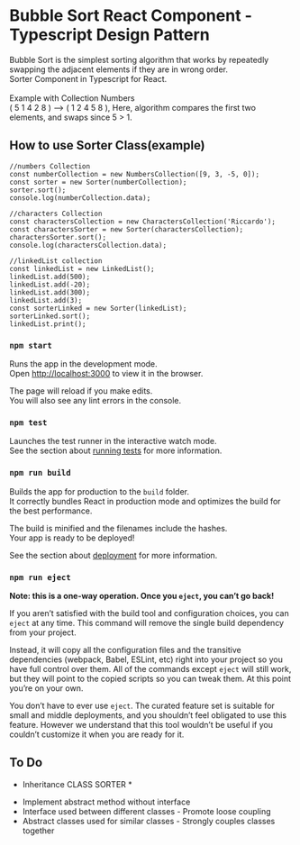 # Bubble Sort React Component - Typescript Design Pattern

Bubble Sort is the simplest sorting algorithm that works by repeatedly swapping the adjacent elements if they are in wrong order.
</br>Sorter Component in Typescript for React.</br></br>
Example with Collection Numbers</br>
( 5 1 4 2 8 ) –> ( 1 2 4 5 8 ), Here, algorithm compares the first two elements, and swaps since 5 > 1.


## How to use Sorter Class(example)

    //numbers Collection
    const numberCollection = new NumbersCollection([9, 3, -5, 0]);
    const sorter = new Sorter(numberCollection);
    sorter.sort();
    console.log(numberCollection.data);

    //characters Collection
    const charactersCollection = new CharactersCollection('Riccardo');
    const charactersSorter = new Sorter(charactersCollection);
    charactersSorter.sort();
    console.log(charactersCollection.data);

    //linkedList collection
    const linkedList = new LinkedList();
    linkedList.add(500);
    linkedList.add(-20);
    linkedList.add(300);
    linkedList.add(3);
    const sorterLinked = new Sorter(linkedList);
    sorterLinked.sort();
    linkedList.print();

### `npm start`

Runs the app in the development mode.\
Open [http://localhost:3000](http://localhost:3000) to view it in the browser.

The page will reload if you make edits.\
You will also see any lint errors in the console.

### `npm test`

Launches the test runner in the interactive watch mode.\
See the section about [running tests](https://facebook.github.io/create-react-app/docs/running-tests) for more information.

### `npm run build`

Builds the app for production to the `build` folder.\
It correctly bundles React in production mode and optimizes the build for the best performance.

The build is minified and the filenames include the hashes.\
Your app is ready to be deployed!

See the section about [deployment](https://facebook.github.io/create-react-app/docs/deployment) for more information.

### `npm run eject`

**Note: this is a one-way operation. Once you `eject`, you can’t go back!**

If you aren’t satisfied with the build tool and configuration choices, you can `eject` at any time. This command will remove the single build dependency from your project.

Instead, it will copy all the configuration files and the transitive dependencies (webpack, Babel, ESLint, etc) right into your project so you have full control over them. All of the commands except `eject` will still work, but they will point to the copied scripts so you can tweak them. At this point you’re on your own.

You don’t have to ever use `eject`. The curated feature set is suitable for small and middle deployments, and you shouldn’t feel obligated to use this feature. However we understand that this tool wouldn’t be useful if you couldn’t customize it when you are ready for it.

## To Do 
 * Inheritance CLASS SORTER *
- Implement abstract method without interface
- Interface used between different classes - Promote loose coupling
- Abstract classes used for similar classes - Strongly couples classes together


